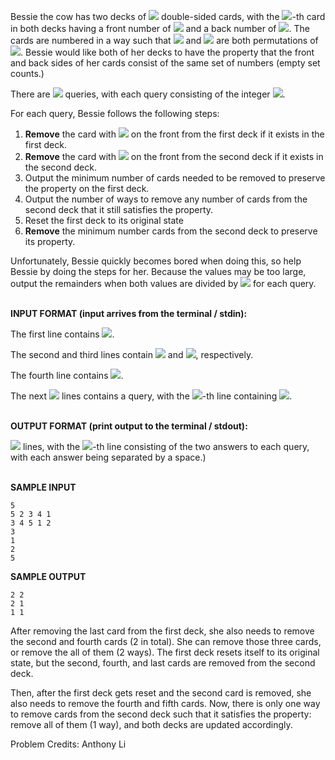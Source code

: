 Bessie the cow has two decks of ![](https://latex.codecogs.com/svg.image?N&space;(1&space;\leq&space;N&space;\leq&space;10^5)) double-sided cards, with the ![](https://latex.codecogs.com/svg.image?i)-th card in both decks having a front number of ![](https://latex.codecogs.com/svg.image?f_i) and a back number of ![](https://latex.codecogs.com/svg.image?b_i). The cards are numbered in a way such that ![](https://latex.codecogs.com/svg.image?f) and ![](https://latex.codecogs.com/svg.image?b) are both permutations of ![](https://latex.codecogs.com/svg.image?1,2,...,N). Bessie would like both of her decks to have the property that the front and back sides of her cards consist of the same set of numbers (empty set counts.) 

There are ![](https://latex.codecogs.com/svg.image?Q&space;(1&space;\leq&space;Q&space;\leq&space;10^5)) queries, with each query consisting of the integer ![](https://latex.codecogs.com/svg.image?r_i&space;(1&space;\leq&space;r_i&space;\leq&space;N)).

For each query, Bessie follows the following steps:
1. **Remove** the card with ![](https://latex.codecogs.com/svg.image?r_i) on the front from the first deck if it exists in the first deck.
2. **Remove** the card with ![](https://latex.codecogs.com/svg.image?r_i) on the front from the second deck if it exists in the second deck.
3. Output the minimum number of cards needed to be removed to preserve the property on the first deck. 
4. Output the number of ways to remove any number of cards from the second deck that it still satisfies the property. 
5. Reset the first deck to its original state 
6. **Remove** the minimum number cards from the second deck to preserve its property. 

Unfortunately, Bessie quickly becomes bored when doing this, so help Bessie by doing the steps for her. Because the values may be too large, output the remainders when both values are divided by ![](https://latex.codecogs.com/svg.image?10^9+7) for each query. 
<br></br>

**INPUT FORMAT (input arrives from the terminal / stdin):**

The first line contains ![](https://latex.codecogs.com/svg.image?N).

The second and third lines contain ![](https://latex.codecogs.com/svg.image?f) and ![](https://latex.codecogs.com/svg.image?b), respectively.

The fourth line contains ![](https://latex.codecogs.com/svg.image?Q).

The next ![](https://latex.codecogs.com/svg.image?Q) lines contains a query, with the ![](https://latex.codecogs.com/svg.image?i)-th line containing ![](https://latex.codecogs.com/svg.image?r_i).
<br></br>

**OUTPUT FORMAT (print output to the terminal / stdout):**

![](https://latex.codecogs.com/svg.image?Q) lines, with the ![](https://latex.codecogs.com/svg.image?i)-th line consisting of the two answers to each query, with each answer being separated by a space.)
<br></br>

**SAMPLE INPUT**
```
5
5 2 3 4 1
3 4 5 1 2
3
1
2
5
```

**SAMPLE OUTPUT**
```
2 2
2 1
1 1
```

After removing the last card from the first deck, she also needs to remove the second and fourth cards (2 in total). She can remove those three cards, or remove the all of them (2 ways). The first deck resets itself to its original state, but the second, fourth, and last cards are removed from the second deck.

Then, after the first deck gets reset and the second card is removed, she also needs to remove the fourth and fifth cards. Now, there is only one way to remove cards from the second deck such that it satisfies the property: remove all of them (1 way), and both decks are updated accordingly.

Problem Credits: Anthony Li
